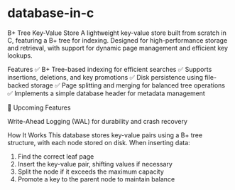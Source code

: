 # database-in-c
B+ Tree Key-Value Store
A lightweight key-value store built from scratch in C, featuring a B+ tree for indexing. Designed for high-performance storage and retrieval, with support for dynamic page management and efficient key lookups.

Features
✅ B+ Tree-based indexing for efficient searches
✅ Supports insertions, deletions, and key promotions
✅ Disk persistence using file-backed storage
✅ Page splitting and merging for balanced tree operations
✅ Implements a simple database header for metadata management

🚧 Upcoming Features

Write-Ahead Logging (WAL) for durability and crash recovery

How It Works
This database stores key-value pairs using a B+ tree structure, with each node stored on disk. When inserting data:

1. Find the correct leaf page
2. Insert the key-value pair, shifting values if necessary
3. Split the node if it exceeds the maximum capacity
4. Promote a key to the parent node to maintain balance
